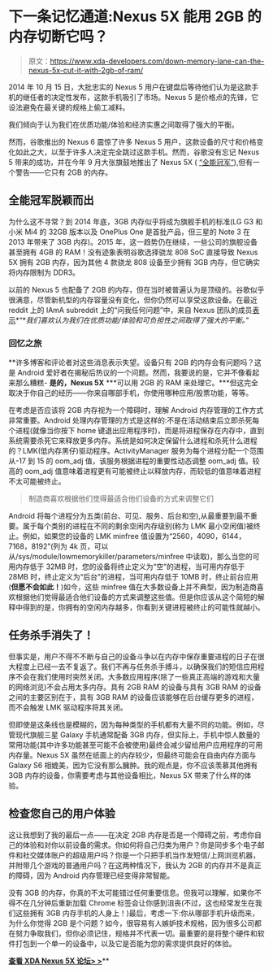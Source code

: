 # 下一条记忆通道:Nexus 5X 能用 2GB 的内存切断它吗？

> 原文：<https://www.xda-developers.com/down-memory-lane-can-the-nexus-5x-cut-it-with-2gb-of-ram/>

2014 年 10 月 15 日，大批忠实的 Nexus 5 用户在键盘后等待他们认为是这款手机的继任者的决定性发布，这款手机吸引了市场。Nexus 5 是价格点的先锋，它设法避免在最关键的规格上偷工减料。

我们倾向于认为我们在优质功能/体验和经济实惠之间取得了强大的平衡。

然而，谷歌推出的 Nexus 6 震惊了许多 Nexus 5 用户，这款设备的尺寸和价格变化如此之大，以至于许多人决定完全跳过这款手机。然而，谷歌没有忘记 Nexus 5 带来的成功，并在今年 9 月大张旗鼓地推出了 Nexus 5X ( [“全能冠军”](https://www.google.com/nexus/5x/)),但有一个警告——它只有 2GB 的内存。

## 全能冠军脱颖而出

为什么这不寻常？到 2014 年底，3GB 内存似乎将成为旗舰手机的标准(LG G3 和小米 Mi4 的 32GB 版本以及 OnePlus One 是首批产品，但三星的 Note 3 在 2013 年带来了 3GB 内存)。2015 年，这一趋势仍在继续，一些公司的旗舰设备甚至拥有 4GB 的 RAM！没有迹象表明谷歌选择骁龙 808 SoC 直接导致 Nexus 5X 拥有 2GB 内存，因为其他 4 款骁龙 808 设备至少拥有 3GB 内存，但它确实将内存限制为 DDR3。

以前的 Nexus 5 也配备了 2GB 的内存，但在当时被普遍认为是顶级的。谷歌似乎很满意，尽管新机型的内存容量没有变化，但你仍然可以享受这款设备。在最近 reddit 上的 IAmA subreddit 上的“问我任何问题”中，来自 Nexus 团队的成员[表示](http://www.xda-developers.com/google-nexus-ama-compilation/)*“**我们喜欢认为我们在优质功能/体验和可负担性之间取得了强大的平衡。”*

### 回忆之旅

 **许多博客和评论者对这些消息表示失望。设备只有 2GB 的内存会有问题吗？这是 Android 爱好者在揭秘后热议的一个问题。然而，我要说的是，它并不像看起来那么糟糕- **是的，Nexus 5X** ***可以用 2GB 的 RAM 来处理它。***但这完全取决于你自己的经历——你来自哪部手机，你使用哪种应用/股票功能，等等。

在考虑是否应该将 2GB 内存视为一个障碍时，理解 Android 内存管理的工作方式非常重要。Android 处理内存管理的方式是这样的:不是在活动结束后立即杀死每个进程(就像当你按下 home 键退出应用程序时)，而是将进程保存在内存中，直到系统需要杀死它来释放更多内存。系统是如何决定保留什么进程和杀死什么进程的？LMK(低内存黑仔)驱动程序。ActivityManager 服务为每个进程分配一个范围从-17 到 15 的 oom_adj 值，该服务根据进程的重要性动态调整 oom_adj 值。较高的 oom_adj 值意味着进程更有可能被终止以释放内存，而较低的值意味着进程不太可能被终止。

> 制造商喜欢根据他们觉得最适合他们设备的方式来调整它们

Android 将每个进程分为五类(前台、可见、服务、后台和空),从最重要到最不重要。属于每个类别的进程在不同的剩余空闲内存级别(称为 LMK 最小空闲值)被终止。例如，如果您的设备的 LMK minfree 值设置为“2560，4090，6144，7168，8192”(列为 4k 页，可以从/sys/module/lowmemorykiller/parameters/minfree 中读取)，那么当您的可用内存低于 32MB 时，您的设备将终止定义为“空”的进程，当可用内存低于 28MB 时，终止定义为“后台”的进程，当可用内存低于 10MB 时，终止前台应用(**但愿不会如此！**)如今，这些 minfree 值在大多数设备上并不典型，因为制造商喜欢根据他们觉得最适合他们设备的方式来调整这些值。但是你应该从这个简短的解释中得到的是，你拥有的空闲内存越多，你看到关键进程被终止的可能性就越小。

## 任务杀手消失了！

但事实是，用户不得不不断与自己的设备斗争以在内存中保存重要进程的日子在很大程度上已经一去不复返了。我们不再与任务杀手搏斗，以确保我们的短信应用程序不会在我们使用时突然关闭。大多数应用程序(除了一些真正高端的游戏和大量的网络浏览)不会占用太多内存。具有 2GB RAM 的设备与具有 3GB RAM 的设备之间的主要区别在于，具有 3GB RAM 的设备应该能够在后台缓存更多的进程，而不会触发 LMK 驱动程序将其关闭。

但即使是这条线也是模糊的，因为每种类型的手机都有大量不同的功能。例如，尽管现代旗舰三星 Galaxy 手机通常配备 3GB 内存，但实际上，手机中惊人数量的常用功能(其中许多功能甚至可能不会被使用)最终会减少留给用户应用程序的可用内存量。Nexus 5X 虽然在纸面上的内存较少，但最终可能会在自由内存方面与 Galaxy S6 相媲美，因为它没有那么臃肿。我的观点是，你不应该羡慕其他拥有 3GB 内存的设备，你需要考虑与其他设备相比，Nexus 5X 带来了什么样的体验。

## 检查您自己的用户体验

这让我想到了我的最后一点——在决定 2GB 内存是否是一个障碍之前，考虑你自己的体验和对你以前设备的需求。你如何将自己归类为用户？你是同步多个电子邮件和社交媒体账户的超级用户吗？你是一个只把手机当作发短信/上网浏览机器，并附带几个游戏的普通用户吗？在这两种情况下，我认为 2GB 的内存并不是真正的障碍，因为 Android 内存管理已经变得非常智能。

没有 3GB 的内存，你真的不太可能错过任何重要信息。但我可以理解，如果你不得不在几分钟后重新加载 Chrome 标签会让你感到沮丧(不过，这也经常发生在我们这些拥有 3GB 内存手机的人身上！)最后，考虑一下:你从哪部手机升级而来，为什么你觉得 2GB 是个问题？如今，很容易有人嫉妒技术规格，因为很多公司都在努力争取我们，但你必须记住，规格并不代表一切。最重要的是将整个硬件和软件打包到一个单一的设备中，以及它是否能为您的需求提供良好的体验。

[**查看 XDA Nexus 5X 论坛> >**](http://forum.xda-developers.com/nexus-5x)**